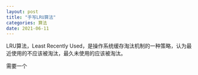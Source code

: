 ```yaml
---
layout: post
title: "手写LRU算法"
categories: 算法
date: 2021-06-11
---
```


LRU算法，Least Recently Used，是操作系统缓存淘汰机制的一种策略，认为最近使用的不应该被淘汰，最久未使用的应该被淘汰。

需要一个
